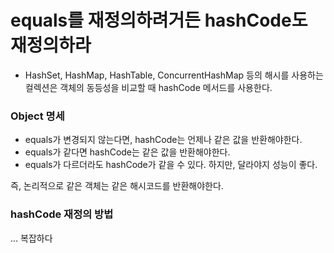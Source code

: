 # equals를 재정의하려거든 hashCode도 재정의하라

- HashSet, HashMap, HashTable, ConcurrentHashMap 등의 해시를 사용하는 컬렉션은 객체의 동등성을 비교할 때 hashCode 메서드를 사용한다.

### Object 명세
- equals가 변경되지 않는다면, hashCode는 언제나 같은 값을 반환해야한다.
- equals가 같다면 hashCode는 같은 값을 반환해야한다.
- equals가 다르더라도 hashCode가 같을 수 있다. 하지만, 달라야지 성능이 좋다.

즉, 논리적으로 같은 객체는 같은 해시코드를 반환해야한다.

### hashCode 재정의 방법
... 복잡하다